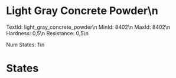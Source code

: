 # Light Gray Concrete Powder\n
TextId: light_gray_concrete_powder\n
MinId: 8402\n
MaxId: 8402\n
Hardness: 0,5\n
Resistance: 0,5\n

Num States: 1\n
# States
```

```